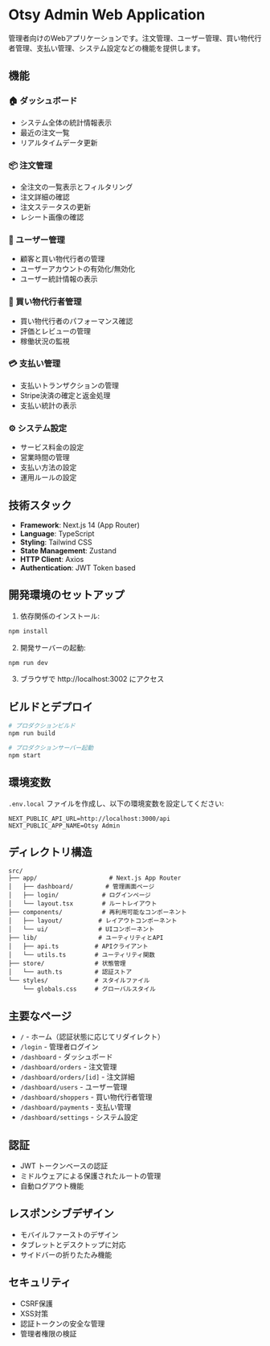 # Otsy Admin Web Application

管理者向けのWebアプリケーションです。注文管理、ユーザー管理、買い物代行者管理、支払い管理、システム設定などの機能を提供します。

## 機能

### 🏠 ダッシュボード
- システム全体の統計情報表示
- 最近の注文一覧
- リアルタイムデータ更新

### 📦 注文管理
- 全注文の一覧表示とフィルタリング
- 注文詳細の確認
- 注文ステータスの更新
- レシート画像の確認

### 👥 ユーザー管理
- 顧客と買い物代行者の管理
- ユーザーアカウントの有効化/無効化
- ユーザー統計情報の表示

### 🛒 買い物代行者管理
- 買い物代行者のパフォーマンス確認
- 評価とレビューの管理
- 稼働状況の監視

### 💳 支払い管理
- 支払いトランザクションの管理
- Stripe決済の確定と返金処理
- 支払い統計の表示

### ⚙️ システム設定
- サービス料金の設定
- 営業時間の管理
- 支払い方法の設定
- 運用ルールの設定

## 技術スタック

- **Framework**: Next.js 14 (App Router)
- **Language**: TypeScript
- **Styling**: Tailwind CSS
- **State Management**: Zustand
- **HTTP Client**: Axios
- **Authentication**: JWT Token based

## 開発環境のセットアップ

1. 依存関係のインストール:
```bash
npm install
```

2. 開発サーバーの起動:
```bash
npm run dev
```

3. ブラウザで http://localhost:3002 にアクセス

## ビルドとデプロイ

```bash
# プロダクションビルド
npm run build

# プロダクションサーバー起動
npm start
```

## 環境変数

`.env.local` ファイルを作成し、以下の環境変数を設定してください:

```env
NEXT_PUBLIC_API_URL=http://localhost:3000/api
NEXT_PUBLIC_APP_NAME=Otsy Admin
```

## ディレクトリ構造

```
src/
├── app/                    # Next.js App Router
│   ├── dashboard/         # 管理画面ページ
│   ├── login/            # ログインページ
│   └── layout.tsx        # ルートレイアウト
├── components/           # 再利用可能なコンポーネント
│   ├── layout/          # レイアウトコンポーネント
│   └── ui/              # UIコンポーネント
├── lib/                 # ユーティリティとAPI
│   ├── api.ts          # APIクライアント
│   └── utils.ts        # ユーティリティ関数
├── store/              # 状態管理
│   └── auth.ts         # 認証ストア
└── styles/             # スタイルファイル
    └── globals.css     # グローバルスタイル
```

## 主要なページ

- `/` - ホーム（認証状態に応じてリダイレクト）
- `/login` - 管理者ログイン
- `/dashboard` - ダッシュボード
- `/dashboard/orders` - 注文管理
- `/dashboard/orders/[id]` - 注文詳細
- `/dashboard/users` - ユーザー管理
- `/dashboard/shoppers` - 買い物代行者管理
- `/dashboard/payments` - 支払い管理
- `/dashboard/settings` - システム設定

## 認証

- JWT トークンベースの認証
- ミドルウェアによる保護されたルートの管理
- 自動ログアウト機能

## レスポンシブデザイン

- モバイルファーストのデザイン
- タブレットとデスクトップに対応
- サイドバーの折りたたみ機能

## セキュリティ

- CSRF保護
- XSS対策
- 認証トークンの安全な管理
- 管理者権限の検証